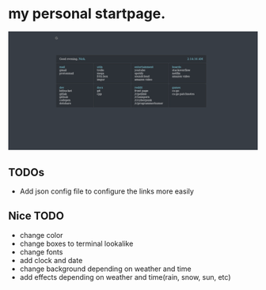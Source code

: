# my personal startpage.

<img width=600px src="https://raw.githubusercontent.com/kuripa/startpage/master/screenshot.png" />

TODOs
-----
* Add json config file to configure the links more easily 

Nice TODO
-----
* change color
* change boxes to terminal lookalike
* change fonts
* add clock and date
* change background depending on weather and time
* add effects depending on weather and time(rain, snow, sun, etc)
